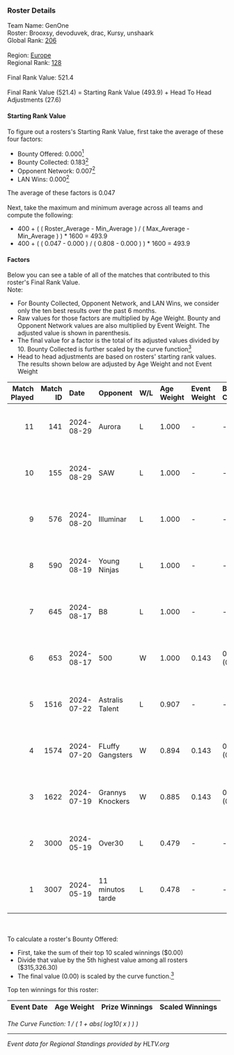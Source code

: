 ### Roster Details<br />
Team Name: GenOne<br />
Roster: Brooxsy, devoduvek, drac, Kursy, unshaark<br />
Global Rank: [206](../../standings_global_2024_09_04.md)<br />
<br />
Region: [Europe]( ../../standings_europe_2024_09_04.md)<br />
Regional Rank: [128]( ../../standings_europe_2024_09_04.md)<br />
<br />
Final Rank Value:  521.4<br />
<br />
Final Rank Value (521.4) = Starting Rank Value (493.9) + Head To Head Adjustments (27.6)<br />

#### Starting Rank Value<br />
To figure out a rosters's Starting Rank Value, first take the average of these four factors:<br />
- Bounty Offered: 0.000[<sup>1</sup>](#table2)
- Bounty Collected: 0.183[<sup>2</sup>](#table1)
- Opponent Network: 0.007[<sup>2</sup>](#table1)
- LAN Wins: 0.000[<sup>2</sup>](#table1)

The average of these factors is 0.047<br />
<br />
Next, take the maximum and minimum average across all teams and compute the following:<br />
- 400 + ( ( Roster_Average - Min_Average ) / ( Max_Average - Min_Average ) ) * 1600 = 493.9
- 400 + ( ( 0.047 - 0.000 ) / ( 0.808 - 0.000 ) ) * 1600 = 493.9


#### Factors<br />
Below you can see a table of all of the matches that contributed to this roster's Final Rank Value.<br />
Note:<br />

- For Bounty Collected, Opponent Network, and LAN Wins, we consider only the ten best results over the past 6 months.
- Raw values for those factors are multiplied by Age Weight. Bounty and Opponent Network values are also multiplied by Event Weight. The adjusted value is shown in parenthesis.
- The final value for a factor is the total of its adjusted values divided by 10. Bounty Collected is further scaled by the curve function[<sup>3</sup>](#curveFunction)
- Head to head adjustments are based on rosters' starting rank values. The results shown below are adjusted by Age Weight and not Event Weight
<span id="table1"></span><br />


| Match Played | Match ID | Date       | Opponent         | W/L | Age Weight | Event Weight | Bounty Collected | Opponent Network | LAN Wins  | H2H Adj. | Roster                                    |
| -: | -: | :- | :- | :- | :- | :- | :- | :- | :- | -: | :- |
|           11 |      141 | 2024-08-29 | Aurora           | L   | 1.000      | -            | -                | -                | -         |    -0.56 | Brooxsy, devoduvek, drac, Kursy, unshaark |
|           10 |      155 | 2024-08-29 | SAW              | L   | 1.000      | -            | -                | -                | -         |    -0.12 | Brooxsy, devoduvek, drac, Kursy, unshaark |
|            9 |      576 | 2024-08-20 | Illuminar        | L   | 1.000      | -            | -                | -                | -         |    -5.64 | Brooxsy, devoduvek, drac, Kursy, unshaark |
|            8 |      590 | 2024-08-19 | Young Ninjas     | L   | 1.000      | -            | -                | -                | -         |    -3.17 | Brooxsy, devoduvek, drac, Kursy, unshaark |
|            7 |      645 | 2024-08-17 | B8               | L   | 1.000      | -            | -                | -                | -         |    -1.35 | Brooxsy, devoduvek, drac, Kursy, unshaark |
|            6 |      653 | 2024-08-17 | 500              | W   | 1.000      | 0.143        | 0.000 (0.000)    | 0.090 (0.013)    | 0 (0.000) |    15.08 | Brooxsy, devoduvek, drac, Kursy, unshaark |
|            5 |     1516 | 2024-07-22 | Astralis Talent  | L   | 0.907      | -            | -                | -                | -         |    -7.94 | Brooxsy, devoduvek, drac, Kursy, unshaark |
|            4 |     1574 | 2024-07-20 | FLuffy Gangsters | W   | 0.894      | 0.143        | 0.000 (0.000)    | 0.289 (0.037)    | 0 (0.000) |    19.01 | Brooxsy, devoduvek, drac, Kursy, unshaark |
|            3 |     1622 | 2024-07-19 | Grannys Knockers | W   | 0.885      | 0.143        | 0.003 (0.000)    | 0.135 (0.017)    | 0 (0.000) |    22.54 | Brooxsy, devoduvek, drac, Kursy, unshaark |
|            2 |     3000 | 2024-05-19 | Over30           | L   | 0.479      | -            | -                | -                | -         |    -6.40 | Brooxsy, devoduvek, drac, Kursy, unshaark |
|            1 |     3007 | 2024-05-19 | 11 minutos tarde | L   | 0.478      | -            | -                | -                | -         |    -3.88 | Brooxsy, devoduvek, drac, Kursy, unshaark |

<br />
<span id="table2"></span><br />
To calculate a roster's Bounty Offered:<br />

- First, take the sum of their top 10 scaled winnings ($0.00)
- Divide that value by the 5th highest value among all rosters ($315,326.30)
- The final value (0.00) is scaled by the curve function.[<sup>3</sup>](#curveFunction)

Top ten winnings for this roster:<br />

| Event Date | Age Weight | Prize Winnings | Scaled Winnings |
| :- | -: | :- | :- |


<span id="curveFunction"></span>_The Curve Function: 1 / ( 1 + abs( log10( x ) ) )_<br />

---
_Event data for Regional Standings provided by HLTV.org_<br />

